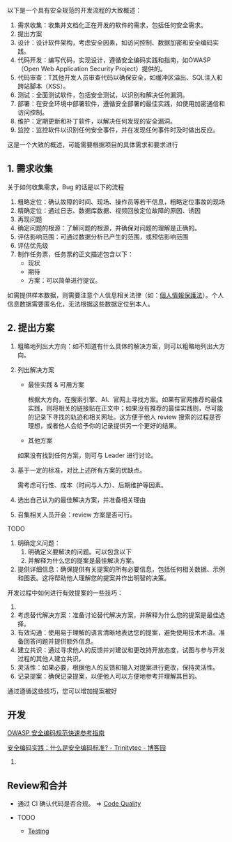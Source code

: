 以下是一个具有安全规范的开发流程的大致概述：

1. 需求收集：收集并文档化正在开发的软件的需求，包括任何安全需求。
2. 提出方案
3. 设计：设计软件架构，考虑安全因素，如访问控制、数据加密和安全编码实践。
4. 代码开发：编写代码，实现设计，遵循安全编码实践和指南，如OWASP（Open Web Application Security Project）提供的。
5. 代码审查：T其他开发人员审查代码以确保安全，如缓冲区溢出、SQL注入和跨站脚本（XSS）。
6. 测试：全面测试软件，包括安全测试，以识别和解决任何漏洞。
7. 部署：在安全环境中部署软件，遵循安全部署的最佳实践，如使用加密通信和访问控制。
8. 维护：定期更新和补丁软件，以解决任何发现的安全漏洞。
9. 监控：监控软件以识别任何安全事件，并在发现任何事件时及时做出反应。

这是一个大致的概述，可能需要根据项目的具体需求和要求进行



## 1. 需求收集

关于如何收集需求，Bug 的话是以下的流程

1. 粗略定位：确认故障的时间、现场、操作员等若干信息，粗略定位事故的现场
2. 精确定位：通过日志、数据库数据、视频回放定位故障的原因、诱因
3. 再现问题
4. 确定问题的根源：了解问题的根源，并确保对问题的理解是正确的。
5. 评估影响范围：可通过数据分析已产生的范围，或预估影响范围
6. 评估优先级
7. 制作任务票，任务票的正文描述包含以下：
   - 现状
   - 期待
   - 方案：可以简单进行提议。

如需提供样本数据，则需要注意个人信息相关法律（如：[個人情報保護法](https://ja.wikipedia.org/wiki/%E5%80%8B%E4%BA%BA%E6%83%85%E5%A0%B1%E3%81%AE%E4%BF%9D%E8%AD%B7%E3%81%AB%E9%96%A2%E3%81%99%E3%82%8B%E6%B3%95%E5%BE%8B#%E7%AC%AC%E5%9B%9B%E7%AB%A0_%E5%80%8B%E4%BA%BA%E6%83%85%E5%A0%B1%E5%8F%96%E6%89%B1%E4%BA%8B%E6%A5%AD%E8%80%85%E3%81%AE%E7%BE%A9%E5%8B%99%E7%AD%89)）。个人信息数据需要匿名化，无法根据这些数据定位到本人。



## 2. 提出方案

1. 粗略地列出大方向：如不知道有什么具体的解决方案，则可以粗略地列出大方向。

2. 列出解决方案

   - 最佳实践 & 可用方案

     根据大方向，在搜索引擎、AI、官网上寻找方案。如果有官网推荐的最佳实践，则将相关的链接贴在正文中；如果没有推荐的最佳实践则，尽可能的记录下寻找的轨迹和相关网址。这方便于他人 review 搜索的过程是否理想，或者他人会给予你的记录提供另一个更好的结果。

   - 其他方案

   如果没有找到任何方案，则可与 Leader 进行讨论。

3. 基于一定的标准，对比上述所有方案的优缺点。

   需考虑可行性、成本（时间与人力）、后期维护等因素。

4. 选出自己认为的最佳解决方案，并准备相关理由

5. 召集相关人员开会：review 方案是否可行。







TODO

1. 明确定义问题：
   1. 明确定义要解决的问题。可以包含以下
   2. 并解释为什么您的提案是最佳解决方案。
2. 提供详细信息：确保提供有关提案的所有必要信息，包括任何相关数据、示例和图表。这将帮助他人理解您的提案并作出明智的决策。







开发过程中如何进行有效提案的一些技巧：

1. 
2. 考虑替代解决方案：准备讨论替代解决方案，并解释为什么您的提案是最佳选择。
3. 有效沟通：使用易于理解的语言清晰地表达您的提案，避免使用技术术语。准备回答问题并提供额外信息。
4. 建立共识：通过寻求他人的反馈并对建议和更改持开放态度，试图与参与开发过程的其他人建立共识。
5. 灵活性：如果必要，根据他人的反馈和输入对提案进行更改，保持灵活性。
6. 记录提案：确保记录提案，以便他人可以方便地参考并理解其目的。

通过遵循这些技巧，您可以增加提案被好





## 开发



[OWASP 安全编码规范快速参考指南](https://owasp.org/www-pdf-archive/OWASP_SCP_Quick_Reference_Guide_(Chinese).pdf)

[安全编码实践：什么是安全编码标准? - Trinitytec - 博客园](https://www.cnblogs.com/trinitytec/p/16159084.html)





1. 



## Review和合并

- 通过 CI 确认代码是否合规。 => [Code Quality](https://docs.gitlab.com/ee/ci/testing/code_quality.html)

- TODO

  - [Testing](https://docs.gitlab.com/ee/ci/testing/)

    